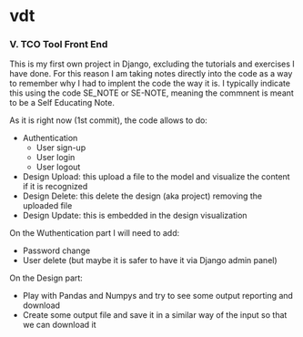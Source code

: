 # vdt
<h3>V. TCO Tool Front End</h3>

This is my first own project in Django, excluding the tutorials and exercises I have done. 
For this reason I am taking notes directly into the code as a way to remember why I had to implent the code the way it is.
I typically indicate this using the code SE_NOTE or SE-NOTE, meaning the commnent is meant to be a Self Educating Note.

As it is right now (1st commit), the code allows to do:
  - Authentication
      + User sign-up
      + User login
      + User logout
  - Design Upload: this upload a file to the model and visualize the content if it is recognized
  - Design Delete: this delete the design (aka project) removing the uploaded file
  - Design Update: this is embedded in the design visualization
  
On the Wuthentication part I will need to add:
  - Password change
  - User delete (but maybe it is safer to have it via Django admin panel)
    
On the Design part:
  - Play with Pandas and Numpys and try to see some output reporting and download
  - Create some output file and save it in a similar way of the input so that we can download it
  

